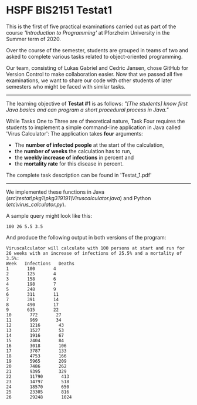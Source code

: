 # HSPF BIS2151 Testat1
 
This is the first of five practical examinations carried out as part of the course *'Introduction to Programming'* at Pforzheim University in the Summer term of 2020. 

Over the course of the semester, students are grouped in teams of two and asked to complete various tasks related to object-oriented programming.

Our team, consisting of Lukas Gabriel and Cedric Jansen, chose GitHub for Version Control to make collaboration easier. Now that we passed all five examinations, we want to share our code with other students of later semesters who might be faced with similar tasks.

---

The learning objective of **Testat #1** is as follows:
*"[The students] know first Java basics and can program a short procedural process in Java."*

While Tasks One to Three are of theoretical nature, Task Four requires the students to implement a simple command-line application in Java called 'Virus Calculator':
The application takes **four** arguments:
- The **number of infected people** at the start of the calculation,
- the **number of weeks** the calculation has to run,
- the **weekly increase of infections** in percent and
- the **mortality rate** for this disease in percent.

The complete task description can be found in 'Testat_1.pdf'

---

We implemented these functions in Java (*src\testat\pkg1\pkg319191\Viruscalculator.java*) and Python (*etc\virus_calculator.py*).

A sample query might look like this:  
```
100 26 5.5 3.5
``` 
And produce the following output in both versions of the program:
```
Viruscalculator will calculate with 100 persons at start and run for 26 weeks with an increase of infections of 25.5% and a mortality of 3.5%:
Week   Infections   Deaths
1       100       4
2       125       4
3       158       6
4       198       7
5       248       9
6       311       11
7       391       14
8       490       17
9       615       22
10       772       27
11       969       34
12       1216       43
13       1527       53
14       1916       67
15       2404       84
16       3018       106
17       3787       133
18       4753       166
19       5965       209
20       7486       262
21       9395       329
22       11790       413
23       14797       518
24       18570       650
25       23305       816
26       29248       1024
```